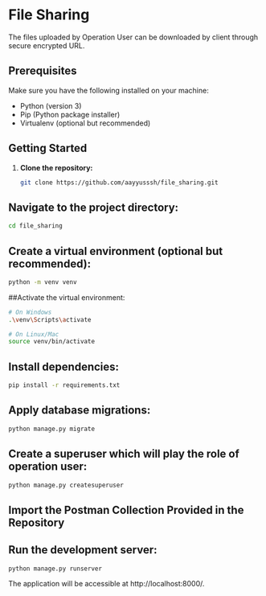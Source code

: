 # File Sharing

The files uploaded by Operation User can be downloaded by client through secure encrypted URL. 

## Prerequisites

Make sure you have the following installed on your machine:

- Python (version 3)
- Pip (Python package installer)
- Virtualenv (optional but recommended)

## Getting Started

1. **Clone the repository:**

   ```bash
   git clone https://github.com/aayyusssh/file_sharing.git
   ```

## Navigate to the project directory:

   ```bash
   cd file_sharing
   ```

## Create a virtual environment (optional but recommended):

   ```bash
   python -m venv venv
   ```

##Activate the virtual environment:

   ```bash
   # On Windows
   .\venv\Scripts\activate

   # On Linux/Mac
   source venv/bin/activate
   ```

## Install dependencies:

   ```bash
   pip install -r requirements.txt
   ```

## Apply database migrations:

   ```bash
   python manage.py migrate
   ```

## Create a superuser which will play the role of operation user:

   ```bash
   python manage.py createsuperuser
   ```
## Import the Postman Collection Provided in the Repository

## Run the development server:

   ```bash
   python manage.py runserver
   ```

The application will be accessible at http://localhost:8000/.
